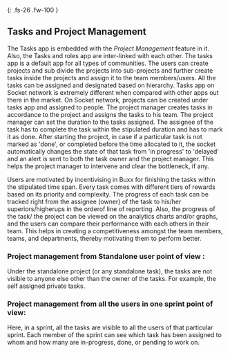 {: .fs-26 .fw-100 }

## Tasks and Project Management

The Tasks app is embedded with the *Project Management* feature in it. Also, the Tasks and roles app are inter-linked with each other. The tasks app is a default app for all types of communities. The users can create projects and sub divide the projects into sub-projects and further create tasks inside the projects and assign it to the team members/users. All the tasks can be assigned and designated based on hierarchy. Tasks app on Socket network is extremely different when compared with other apps out there in the market. On Socket network, projects can be created under tasks app and assigned to people. The project manager creates tasks in accordance to the project and assigns the tasks to his team. The project manager can set the duration to the tasks assigned. The assignee of the task has to complete the task within the stipulated duration and has to mark it as done. After starting the project, in case if a particular task is not marked as 'done', or completed before the time allocated to it, the socket automatically changes the state of that task from 'in progress' to 'delayed' and an alert is sent to both the task owner and the project manager. This helps the project manager to intervene and clear the bottleneck, if any.

Users are motivated by incentivising in Buxx for finishing the tasks within the stipulated time span. Every task comes with different tiers of rewards based on its priority and complexity. The progress of each task can be tracked right from the assignee (owner) of the task to his/her superiors/higherups in the orderof line of reporting. Also, the progress of the task/ the project can be viewed on the analytics charts and/or graphs, and the users can compare their performance with each others in their team. This helps in creating a competitiveness amongst the team members, teams, and departments, thereby motivating them to perform better. 

### Project management from Standalone user point of view :  

Under the standalone project (or any standalone task), the tasks are not visible to anyone else other than the owner of the tasks. For example, the self assigned private tasks. 

### Project management from all the users in one sprint point of view:

Here, in a sprint, all the tasks are visible to all the users of that particular sprint. Each member of the sprint can see which task has been assigned to whom and how many are in-progress, done, or pending to work on. 


